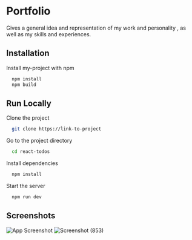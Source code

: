 # Portfolio 

Gives a general idea and representation of my work and personality , as well as my skills and experiences.
## Installation

Install my-project with npm

```bash
  npm install
  npm build
```
    
## Run Locally

Clone the project

```bash
  git clone https://link-to-project
```

Go to the project directory

```bash
  cd react-todos
```

Install dependencies

```bash
  npm install
```

Start the server

```bash
  npm run dev
```


## Screenshots

![App Screenshot](https://via.placeholder.com/468x300?text=App+Screenshot+Here)
![Screenshot (853)](https://github.com/adityaRajGit/personal-portfolio/assets/72968234/b24d03fa-bbe6-492b-b1e8-86b0073f535b)


